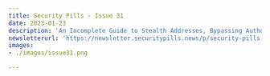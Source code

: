 ```yaml
---
title: Security Pills - Issue 31
date: 2023-01-23
description: 'An Incomplete Guide to Stealth Addresses, Bypassing Authorization in GC Workstations, Manipulating AES Traffic Using a Chain of Proxies and Hardcoded Keys'
newsletterurl: 'https://newsletter.securitypills.news/p/security-pills-issue-31'
images: 
- ./images/issue31.png

--- 
```


